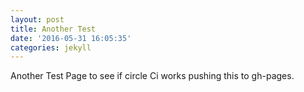 ```yaml
---
layout: post
title: Another Test
date: '2016-05-31 16:05:35'
categories: jekyll
---
```


Another Test Page to see if circle Ci works pushing this to gh-pages.
